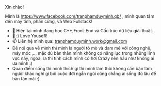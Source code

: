 Xin chào!

Mình là https://www.facebook.com/tranphamduyminh.qb/ , mình quan tâm đến máy tính, phần cứng, và Web Fullstack!
- 🌱 Hiện tại mình đang học C++,Front-End và Cấu trúc dữ liệu giải thuật.
- 💞️ :) Love Yousefl! 
- 📫 Liên hệ mình qua: tranphamduyminh.work@gmail.com
- Để nói qua về mình thì mình là người tò mò và đam mê với công nghệ, máy móc ,... mặc dù bản thân mình không có năng lực trong những lĩnh vực này, ngoài ra thì tính cách mình có hơi Crazy nên hầu như không ai ưa mình :)
- Quan điểm sống thì mình thích gì thì mình làm thôi không cần bận tâm người khác nghĩ gì bởi cuộc đời ngắn ngủi cũng chẳng ai sống đủ lâu để bàn tán mãi :)

<!---
tranphamduyminh-dev/tranphamduyminh-dev is a ✨ special ✨ repository because its `README.md` (this file) appears on your GitHub profile.
You can click the Preview link to take a look at your changes.
--->
